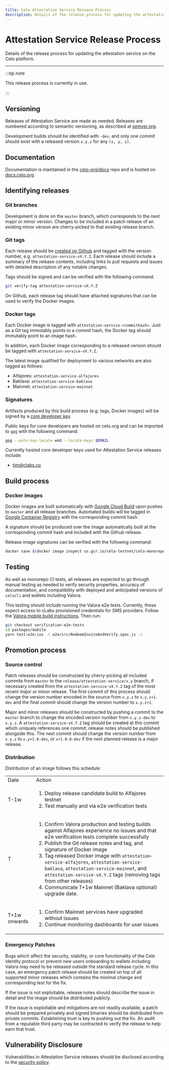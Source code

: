 ```yaml
---
title: Celo Attestation Service Release Process
description: Details of the release process for updating the attestation service on the Celo platform.
---
```

# Attestation Service Release Process

Details of the release process for updating the attestation service on the Celo platform.

___

:::tip note

This release process is currently in use.

:::

## Versioning

Releases of Attestation Service are made as needed. Releases are numbered according to semantic versioning, as described at [semver.org](https://semver.org).

Development builds should be identified with `-dev`, and only one commit should exist with a released version `x.y.z` for any `(x, y, z)`.

## Documentation

Documentation is maintained in the [celo-org/docs](https://github.com/celo-org/docs) repo and is hosted on [docs.celo.org](/validator-guide/attestation-service).

## Identifying releases

### Git branches

Development is done on the `master` branch, which corresponds to the next major or minor version. Changes to be included in a patch release of an existing minor version are cherry-picked to that existing release branch.

### Git tags

Each release should be [created on Github](https://github.com/celo-org/celo-monorepo/releases) and tagged with the version number, e.g. `attestation-service-vX.Y.Z`. Each release should include a summary of the release contents, including links to pull requests and issues with detailed description of any notable changes.

Tags should be signed and can be verified with the following command.

```bash
git verify-tag attestation-service-vX.Y.Z
```

On Github, each release tag should have attached signatures that can be used to verify the Docker images.

### Docker tags

Each Docker image is tagged with `attestation-service-<commithash>`. Just as a Git tag immutably points to a commit hash, the Docker tag should immutably point to an image hash.

In addition, each Docker image corresponding to a released version should be tagged with `attestation-service-vX.Y.Z`.

The latest image qualified for deployment to various networks are also tagged as follows:

- Alfajores: `attestation-service-alfajores`
- Baklava: `attestation-service-baklava`
- Mainnet: `attestation-service-mainnet`

### Signatures

Artifacts produced by this build process (e.g. tags, Docker images) will be signed by a [core developer key](https://github.com/celo-org/celo-monorepo/blob/master/developer_key_publishing.md).

Public keys for core developers are hosted on celo.org and can be imported to `gpg` with the following command:

```bash
gpg --auto-key-locate wkd --locate-keys $EMAIL
```

Currently hosted core developer keys used for Attestation Service releases include:

- tim@clabs.co

## Build process

### Docker images

Docker images are built automatically with [Google Cloud Build](https://cloud.google.com/cloud-build) upon pushes to `master` and all release branches. Automated builds will be tagged in [Google Container Registry](https://cloud.google.com/container-registry) with the corresponding commit hash.

A signature should be produced over the image automatically built at the corresponding commit hash and included with the Github release.

Release image signatures can be verified with the following command:

```bash
docker save $(docker image inspect us.gcr.io/celo-testnet/celo-monorepo:attestation-service-vX.Y.Z -f '{{ .Id }}') | gpg --verify attestation-service-vX.Y.Z.docker.asc -
```

## Testing

As well as monorepo CI tests, all releases are expected to go through manual testing as needed to verify security properties, accuracy of documentation, and compatibility with deployed and anticipated versions of `celocli` and wallets including Valora.

This testing should include running the Valora e2e tests. Currently, these expect access to cLabs provisioned credentials for SMS providers. Follow the [Valora mobile build instructions](https://github.com/celo-org/wallet/blob/master/packages/mobile/README.md#setup). Then run:

```bash
git checkout verification-e2e-tests
cd packages/mobile
yarn test:e2e:ios -t e2e/src/RedeemInviteAndVerify.spec.js -i
```

## Promotion process

### Source control

Patch releases should be constructed by cherry-picking all included commits from `master` to the `release/attestation-service/x.y` branch, if necessary created from the `attestation-service-vX.Y.Z` tag of the most recent major or minor release. The first commit of this process should change the version number encoded in the source from `x.y.z` to `x.y.z+1-dev` and the final commit should change the version number to `x.y.z+1`.

Major and minor releases should be constructed by pushing a commit to the `master` branch to change the encoded version number from `x.y.z-dev` to `x.y.z`. A `attestation-service-vX.Y.Z` tag should be created at this commit which uniquely references one commit; release notes should be published alongside this. The next commit should change the version number from `x.y.z` to `x.y+1.0-dev`, or `x+1.0.0-dev` if the next planned release is a major release.

### Distribution

Distribution of an image follows this schedule:

<table>
  <tr>
    <td>Date</td>
    <td>Action</td>
  </tr>
  <tr>
    <td>T-1w</td>
    <td>
      <ol>
        <li>Deploy release candidate build to Alfajores testnet</li>
        <li>Test manually and via e2e verification tests</li>
      </ol>
    </td>
  </tr>  
  <tr>
    <td>T</td>
    <td>
      <ol>
        <li>Confirm Valora production and testing builds against Alfajores experience no issues and that e2e verification tests complete successfully</li>
        <li>Publish the Git release notes and tag, and signature of Docker image</li>
        <li>Tag released Docker image with <code>attestation-service-alfajores</code>, <code>attestation-service-baklava</code>, <code>attestation-service-mainnet</code>, and <code>attestation-service-vX.Y.Z</code> tags (removing tags from other releases)</li>
        <li>Communicate T+1w Mainnet (Baklava optional) upgrade date.</li>
      </ol>
    </td>
  </tr>
  <tr>
    <td>T+1w onwards</td>
    <td>
      <ol>
        <li>Confirm Mainnet services have upgraded without issues</li>
        <li>Continue monitoring dashboards for user issues</li>
      </ol>
    </td>
  </tr>
</table>

### Emergency Patches

Bugs which affect the security, stability, or core functionality of the Celo identity protocol or prevent new users onboarding to wallets including Valora may need to be released outside the standard release cycle. In this case, an emergency patch release should be created on top of all supported minor releases which contains the minimal change and corresponding test for the fix.

If the issue is not exploitable, release notes should describe the issue in detail and the image should be distributed publicly.

If the issue is exploitable and mitigations are not readily available, a patch should be prepared privately and signed binaries should be distributed from private commits. Establishing trust is key to pushing out the fix. An audit from a reputable third party may be contracted to verify the release to help earn that trust.

## Vulnerability Disclosure

Vulnerabilities in Attestation Service releases should be disclosed according to the [security policy](https://github.com/celo-org/celo-monorepo/blob/master/SECURITY.md).
